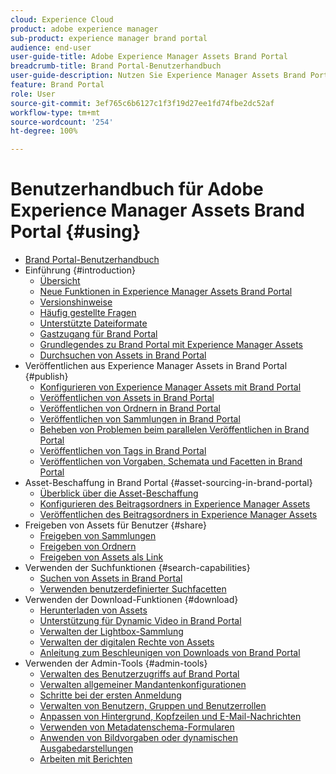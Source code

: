 ```yaml
---
cloud: Experience Cloud
product: adobe experience manager
sub-product: experience manager brand portal
audience: end-user
user-guide-title: Adobe Experience Manager Assets Brand Portal
breadcrumb-title: Brand Portal-Benutzerhandbuch
user-guide-description: Nutzen Sie Experience Manager Assets Brand Portal, um Marketing-Anforderungen zu erfüllen, indem Sie freigegebene Marken- und Produktelemente externen Agenturen, Partnern, internen Teams und Wiederverkäufern sicher zum Download bereitstellen.
feature: Brand Portal
role: User
source-git-commit: 3ef765c6b6127c1f3f19d27ee1fd74fbe2dc52af
workflow-type: tm+mt
source-wordcount: '254'
ht-degree: 100%

---
```



# Benutzerhandbuch für Adobe Experience Manager Assets Brand Portal {#using}

+ [Brand Portal-Benutzerhandbuch](/help/using/home.md)
+ Einführung {#introduction}
   + [Übersicht](/help/using/brand-portal.md)
   + [Neue Funktionen in Experience Manager Assets Brand Portal](/help/using/whats-new.md)
   + [Versionshinweise](/help/using/brand-portal-release-notes.md)
   + [Häufig gestellte Fragen](/help/using/brand-portal-faqs.md)
   + [Unterstützte Dateiformate](/help/using/brand-portal-supported-formats.md)
   + [Gastzugang für Brand Portal](/help/using/guest-access.md)
   + [Grundlegendes zu Brand Portal mit Experience Manager Assets](https://experienceleague.adobe.com/docs/experience-manager-brand-portal/using/home.html?lang=de)
   + [Durchsuchen von Assets in Brand Portal](/help/using/browse-assets-brand-portal.md)
+ Veröffentlichen aus Experience Manager Assets in Brand Portal {#publish}
   + [Konfigurieren von Experience Manager Assets mit Brand Portal](/help/using/configure-aem-assets-with-brand-portal.md)
   + [Veröffentlichen von Assets in Brand Portal](https://experienceleague.adobe.com/docs/experience-manager-65/assets/brandportal/brand-portal-publish-assets.html?lang=de)
   + [Veröffentlichen von Ordnern in Brand Portal](https://experienceleague.adobe.com/docs/experience-manager-65/assets/brandportal/brand-portal-publish-folder.html?lang=de)
   + [Veröffentlichen von Sammlungen in Brand Portal](https://experienceleague.adobe.com/docs/experience-manager-65/assets/brandportal/brand-portal-publish-collection.html?lang=de)
   + [Beheben von Problemen beim parallelen Veröffentlichen in Brand Portal](/help/using/troubleshoot-parallel-publishing.md)
   + [Veröffentlichen von Tags in Brand Portal](/help/using/brand-portal-publish-tags.md)
   + [Veröffentlichen von Vorgaben, Schemata und Facetten in Brand Portal](/help/using/publish-schema-search-facets-presets.md)
+ Asset-Beschaffung in Brand Portal {#asset-sourcing-in-brand-portal}
   + [Überblick über die Asset-Beschaffung](/help/using/brand-portal-asset-sourcing.md)
   + [Konfigurieren des Beitragsordners in Experience Manager Assets](/help/using/brand-portal-publish-contribution-folder-to-brand-portal.md)
   + [Veröffentlichen des Beitragsordners in Experience Manager Assets](/help/using/brand-portal-publish-contribution-folder-to-aem-assets.md)
+ Freigeben von Assets für Benutzer {#share}
   + [Freigeben von Sammlungen](/help/using/brand-portal-share-collection.md)
   + [Freigeben von Ordnern](/help/using/brand-portal-sharing-folders.md)
   + [Freigeben von Assets als Link](/help/using/brand-portal-link-share.md)
+ Verwenden der Suchfunktionen {#search-capabilities}
   + [Suchen von Assets in Brand Portal](/help/using/brand-portal-searching.md)
   + [Verwenden benutzerdefinierter Suchfacetten](/help/using/brand-portal-search-facets.md)
+ Verwenden der Download-Funktionen {#download}
   + [Herunterladen von Assets](/help/using/brand-portal-download-assets.md)
   + [Unterstützung für Dynamic Video in Brand Portal](/help/using/dynamic-video-brand-portal.md)
   + [Verwalten der Lightbox-Sammlung](/help/using/brand-portal-light-box.md)
   + [Verwalten der digitalen Rechte von Assets](/help/using/manage-digital-rights-of-assets.md)
   + [Anleitung zum Beschleunigen von Downloads von Brand Portal](/help/using/accelerated-download.md)
+ Verwenden der Admin-Tools {#admin-tools}
   + [Verwalten des Benutzerzugriffs auf Brand Portal](/help/using/access-configurations-brand-portal.md)
   + [Verwalten allgemeiner Mandantenkonfigurationen](/help/using/brand-portal-general-configuration.md)
   + [Schritte bei der ersten Anmeldung](/help/using/brand-portal-onboarding.md)
   + [Verwalten von Benutzern, Gruppen und Benutzerrollen](/help/using/brand-portal-adding-users.md)
   + [Anpassen von Hintergrund, Kopfzeilen und E-Mail-Nachrichten](/help/using/brand-portal-branding.md)
   + [Verwenden von Metadatenschema-Formularen](/help/using/brand-portal-metadata-schemas.md)
   + [Anwenden von Bildvorgaben oder dynamischen Ausgabedarstellungen](/help/using/brand-portal-image-presets.md)
   + [Arbeiten mit Berichten](/help/using/brand-portal-reports.md)


